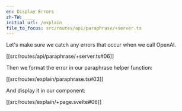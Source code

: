 ```yaml
---
en: Display Errors
zh-TW: ____
initial_url: /explain
file_to_focus: src/routes/api/paraphrase/+server.ts
---
```


Let's make sure we catch any errors that occur when we call OpenAI.

[[src/routes/api/paraphrase/+server.ts#06]]

Then we format the error in our paraphrase helper function:

[[src/routes/explain/paraphrase.ts#03]]

And display it in our component:

[[src/routes/explain/+page.svelte#06]]